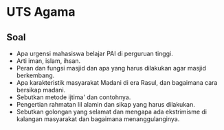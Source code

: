 # UTS Agama

## Soal

- Apa urgensi mahasiswa belajar PAI di perguruan tinggi.
- Arti iman, islam, ihsan.
- Peran dan fungsi masjid dan apa yang harus dilakukan agar masjid berkembang.
- Apa karakteristik masyarakat Madani di era Rasul, dan bagaimana cara bersikap madani.
- Sebutkan metode ijtima' dan contohnya.
- Pengertian rahmatan lil alamin dan sikap yang harus dilakukan.
- Sebutkan golongan yang selamat dan mengapa ada ekstrimisme di kalangan masyarakat dan bagaimana menanggulanginya.
